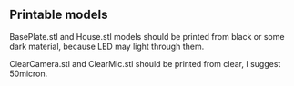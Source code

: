 ## Printable models

BasePlate.stl and House.stl models should be printed from black or
some dark material, because LED may light through them.

ClearCamera.stl and ClearMic.stl should be printed from clear, I suggest 50micron.
